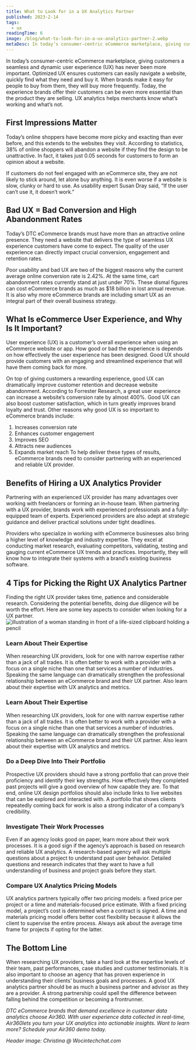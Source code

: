 ```yaml
---
title: What to Look for in a UX Analytics Partner
published: 2023-2-14
tags: 
  - ux
readingTime: 6
image: /blog/what-to-look-for-in-a-ux-analytics-partner-2.webp
metaDesc: In today’s consumer-centric eCommerce marketplace, giving customers a seamless and dynamic user experience (UX) has never been more important. Optimized UX ensures customers can easily navigate a website, quickly find what they need and buy it.
---
```


In today’s consumer-centric eCommerce marketplace, giving customers a seamless and dynamic user experience (UX) has never been more important. Optimized UX ensures customers can easily navigate a website, quickly find what they need and buy it. When brands make it easy for people to buy from them, they will buy more frequently. Today, the experience brands offer their customers can be even more essential than the product they are selling. UX analytics helps merchants know what’s working and what’s not.

## First Impressions Matter
Today’s online shoppers have become more picky and exacting than ever before, and this extends to the websites they visit. According to statistics, 38% of online shoppers will abandon a website if they find the design to be unattractive. In fact, it takes just 0.05 seconds for customers to form an opinion about a website. 

If customers do not feel engaged with an eCommerce site, they are not likely to stick around, let alone buy anything. It is even worse if a website is slow, clunky or hard to use. As usability expert Susan Dray said, “If the user can’t use it, it doesn’t work.”

## Bad UX = Bad Conversion and High Abandonment Rates
Today’s DTC eCommerce brands must have more than an attractive online presence. They need a website that delivers the type of seamless UX experience customers have come to expect. The quality of the user experience can directly impact crucial conversion, engagement and retention rates. 

Poor usability and bad UX are two of the biggest reasons why the current average online conversion rate is 2.42%. At the same time, cart abandonment rates currently stand at just under 70%. These dismal figures can cost eCommerce brands as much as $18 billion in lost annual revenue. It is also why more eCommerce brands are including smart UX as an integral part of their overall business strategy.

## What Is eCommerce User Experience, and Why Is It Important?
User experience (UX) is a customer’s overall experience when using an eCommerce website or app. How good or bad the experience is depends on how effectively the user experience has been designed. Good UX should provide customers with an engaging and streamlined experience that will have them coming back for more. 

On top of giving customers a rewarding experience, good UX can dramatically improve customer retention and decrease website abandonment. According to Forrester Research, a great user experience can increase a website’s conversion rate by almost 400%. Good UX can also boost customer satisfaction, which in turn greatly improves brand loyalty and trust. Other reasons why good UX is so important to eCommerce brands include:

1. Increases conversion rate
2. Enhances customer engagement
3. Improves SEO
4. Attracts new audiences
5. Expands market reach
To help deliver these types of results, eCommerce brands need to consider partnering with an experienced and reliable UX provider.

## Benefits of Hiring a UX Analytics Provider
Partnering with an experienced UX provider has many advantages over working with freelancers or forming an in-house team. When partnering with a UX provider, brands work with experienced professionals and a fully-equipped team of experts. Experienced providers are also adept at strategic guidance and deliver practical solutions under tight deadlines. 

Providers who specialize in working with eCommerce businesses also bring a higher level of knowledge and industry expertise. They excel at conducting market research, evaluating competitors, validating, testing and gauging current eCommerce UX trends and practices. Importantly, they will know how to integrate their systems with a brand’s existing business software.

## 4 Tips for Picking the Right UX Analytics Partner
Finding the right UX provider takes time, patience and considerable research. Considering the potential benefits, doing due diligence will be worth the effort. Here are some key aspects to consider when looking for a UX partner.
![illustration of a woman standing in front of a life-sized clipboard holding a pencil](/blog/what-to-look-for-in-a-ux-analytics-partner-1.webp)
### Learn About Their Expertise
When researching UX providers, look for one with narrow expertise rather than a jack of all trades. It is often better to work with a provider with a focus on a single niche than one that services a number of industries. Speaking the same language can dramatically strengthen the professional relationship between an eCommerce brand and their UX partner. Also learn about their expertise with UX analytics and metrics.


### Learn About Their Expertise
When researching UX providers, look for one with narrow expertise rather than a jack of all trades. It is often better to work with a provider with a focus on a single niche than one that services a number of industries. Speaking the same language can dramatically strengthen the professional relationship between an eCommerce brand and their UX partner. Also learn about their expertise with UX analytics and metrics.

### Do a Deep Dive Into Their Portfolio
Prospective UX providers should have a strong portfolio that can prove their proficiency and identify their key strengths. How effectively they completed past projects will give a good overview of how capable they are. To that end, online UX design portfolios should also include links to live websites that can be explored and interacted with. A portfolio that shows clients repeatedly coming back for work is also a strong indicator of a company’s credibility. 

### Investigate Their Work Processes
Even if an agency looks good on paper, learn more about their work processes. It is a good sign if the agency’s approach is based on research and reliable UX analytics. A research-based agency will ask multiple questions about a project to understand past user behavior. Detailed questions and research indicates that they want to have a full understanding of business and project goals before they start.

### Compare UX Analytics Pricing Models 
UX analytics partners typically offer two pricing models: a fixed price per project or a time and materials-focused price estimate. With a fixed pricing model, a project’s cost is determined when a contract is signed. A time and materials pricing model offers better cost flexibility because it allows the client to supervise the entire process. Always ask about the average time frame for projects if opting for the latter. 

## The Bottom Line
When researching UX providers, take a hard look at the expertise levels of their team, past performances, case studies and customer testimonials. It is also important to choose an agency that has proven experience in understanding their clients’ business goals and processes. A good UX analytics partner should be as much a business partner and advisor as they are a provider. A strong partnership could spell the difference between falling behind the competition or becoming a frontrunner.

*DTC eCommerce brands that demand excellence in customer data analytics choose Air360. With user experience data collected in real-time, Air360lets you turn your UX analytics into actionable insights. Want to learn more? Schedule your Air360 demo today.*

*Header image: Christina @ Wocintechchat.com*